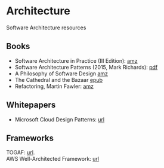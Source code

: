# Architecture
Software Architecture resources

## Books

* Software Architecture in Practice (III Edition): [amz](https://www.amazon.com/Software-Architecture-Practice-3rd-Engineering/dp/0321815734)
* Software Architecture Patterns (2015, Mark Richards): [pdf](https://github.com/isislovecruft/library--/blob/master/computer%20science%20theory/Software%20Architecture%20Patterns%20(2015)%20-%20Richards.pdf)
* A Philosophy of Software Design [amz](https://www.amazon.com/Philosophy-Software-Design-John-Ousterhout/dp/1732102201)
* The Cathedral and the Bazaar [epub](http://www.feedbooks.com/book/4285/the-cathedral-and-the-bazaar)
* Refactoring, Martin Fawler: [amz](https://www.amazon.com/gp/product/0134757599/ref=as_li_tl?ie=UTF8&camp=1789&creative=9325&creativeASIN=0134757599&linkCode=as2&tag=martinfowlerc-20)

## Whitepapers

* Microsoft Cloud Design Patterns: [url](https://docs.microsoft.com/en-us/azure/architecture/patterns/)

## Frameworks
TOGAF: [url](https://www.opengroup.org/togaf).  
AWS Well-Architected Framework: [url](https://aws.amazon.com/architecture/well-architected/?wa-lens-whitepapers.sort-by=item.additionalFields.sortDate&wa-lens-whitepapers.sort-order=desc)

